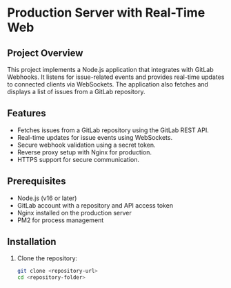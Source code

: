 # Production Server with Real-Time Web

## Project Overview
This project implements a Node.js application that integrates with GitLab Webhooks. It listens for issue-related events and provides real-time updates to connected clients via WebSockets. The application also fetches and displays a list of issues from a GitLab repository.

## Features
- Fetches issues from a GitLab repository using the GitLab REST API.
- Real-time updates for issue events using WebSockets.
- Secure webhook validation using a secret token.
- Reverse proxy setup with Nginx for production.
- HTTPS support for secure communication.

## Prerequisites
- Node.js (v16 or later)
- GitLab account with a repository and API access token
- Nginx installed on the production server
- PM2 for process management

## Installation

1. Clone the repository:
   ```bash
   git clone <repository-url>
   cd <repository-folder>